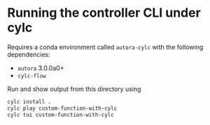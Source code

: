 # Running the controller CLI under cylc

Requires a conda environment called `autora-cylc` with the following dependencies:
- `autora` 3.0.0a0+
- `cylc-flow`

Run and show output from this directory using
```zsh
cylc install . 
cylc play custom-function-with-cylc
cylc tui custom-function-with-cylc
```
